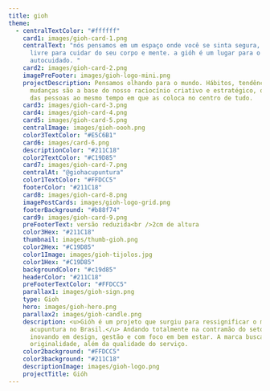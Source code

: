 ```yaml
---
title: gioh
theme:
  - centralTextColor: "#ffffff"
    card1: images/gioh-card-1.png
    centralText: "nós pensamos em um espaço onde você se sinta segura, confortável e
      livre para cuidar do seu corpo e mente. a gióh é um lugar para o seu
      autocuidado. "
    card2: images/gioh-card-2.png
    imagePreFooter: images/gioh-logo-mini.png
    projectDescription: Pensamos olhando para o mundo. Hábitos, tendências e
      mudanças são a base do nosso raciocínio criativo e estratégico, que parte
      das pessoas ao mesmo tempo em que as coloca no centro de tudo.
    card3: images/gioh-card-3.png
    card4: images/gioh-card-4.png
    card5: images/gioh-card-5.png
    centralImage: images/gioh-oooh.png
    color3TextColor: "#E5C6B1"
    card6: images/card-6.png
    descriptionColor: "#211C18"
    color2TextColor: "#C19D85"
    card7: images/gioh-card-7.png
    centralAt: "@giohacupuntura"
    color1TextColor: "#FFDCC5"
    footerColor: "#211C18"
    card8: images/gioh-card-8.png
    imagePostCards: images/gioh-logo-grid.png
    footerBackground: "#b88f74"
    card9: images/gioh-card-9.png
    preFooterText: versão reduzida<br />2cm de altura
    color3Hex: "#211C18"
    thumbnail: images/thumb-gioh.png
    color2Hex: "#C19D85"
    color1Image: images/gioh-tijolos.jpg
    color1Hex: "#C19D85"
    backgroundColor: "#c19d85"
    headerColor: "#211C18"
    preFooterTextColor: "#FFDCC5"
    parallax1: images/gioh-sign.png
    type: Gioh
    hero: images/gioh-hero.png
    parallax2: images/gioh-candle.png
    description: <u>Gióh é um projeto que surgiu para ressignificar o mercado de
      acupuntura no Brasil.</u> Andando totalmente na contramão do setor,
      inovando em design, gestão e com foco em bem estar. A marca busca
      originalidade, além da qualidade do serviço.
    color2background: "#FFDCC5"
    color3background: "#211C18"
    descriptionImage: images/gioh-logo.png
    projectTitle: Gióh
---
```

